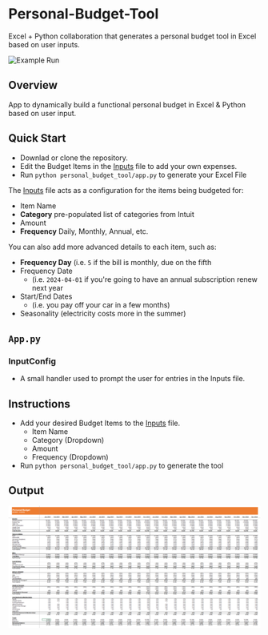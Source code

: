 # Personal-Budget-Tool

Excel + Python collaboration that generates a personal budget tool in Excel based on user inputs. 

![Example Run](src/img/project.gif)

## Overview
App to dynamically build a functional personal budget in Excel & Python based on user input. 

## Quick Start
- Downlad or clone the repository.
- Edit the Budget Items in the [Inputs](src/Inputs.xlsx) file to add your own expenses.
- Run `python personal_budget_tool/app.py` to generate your Excel File

The [Inputs](src/Inputs.xlsx) file acts as a configuration for the items being budgeted for: 
-  Item Name 
-  __Category__ pre-populated list of categories from Intuit
-  Amount
-  __Frequency__ Daily, Monthly, Annual, etc.
    
You can also add more advanced details to each item, such as:
- __Frequency Day__ (i.e. `5` if the bill is monthly, due on the fifth
- Frequency Date
  - (i.e. `2024-04-01` if you're going to have an annual subscription renew next year
- Start/End Dates
  - (i.e. you pay off your car in a few months)
- Seasonality (electricity costs more in the summer)

## `App.py`
### InputConfig
- A small handler used to prompt the user for entries in the Inputs file. 

## Instructions
- Add your desired Budget Items to the [Inputs](src/Inputs.xlsx) file.
  -  Item Name
  -  Category (Dropdown)
  -  Amount
  -  Frequency (Dropdown)
-  Run `python personal_budget_tool/app.py` to generate the tool

## Output

![Budget Tool](src/img/Budget.png)

